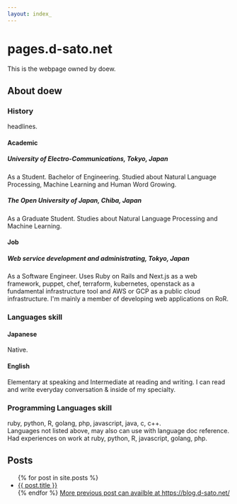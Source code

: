 ```yaml
---
layout: index_
---
```


# pages.d-sato.net

This is the webpage owned by doew.

## About doew
### History
headlines.
#### Academic
##### University of Electro-Communications, Tokyo, Japan
As a Student. Bachelor of Engineering. Studied about Natural Language Processing, Machine Learning and Human Word Growing.
##### The Open University of Japan, Chiba, Japan
As a Graduate Student. Studies about Natural Language Processing and Machine Learning.
#### Job
##### Web service development and administrating, Tokyo, Japan
As a Software Engineer. Uses Ruby on Rails and Next.js as a web framework, puppet, chef, terraform, kubernetes, openstack as a fundamental infrastructure tool and AWS or GCP as a public cloud infrastructure.
I'm mainly a member of developing web applications on RoR.

### Languages skill
#### Japanese
Native.
#### English
Elementary at speaking and Intermediate at reading and writing. I can read and write everyday conversation & inside of my specialty.

### Programming Languages skill
ruby, python, R, golang, php, javascript, java, c, c++.  
Languages not listed above, may also can use with language doc reference.
Had experiences on work at ruby, python, R, javascript, golang, php.

## Posts 
<ul>
  {% for post in site.posts %}
    <li>
      <a href="{{ post.url }}">{{ post.title }}</a>
    </li>
  {% endfor %}
  <a href="https://blog.d-sato.net/"> More previous post can availble at https://blog.d-sato.net/</a>
</ul>
